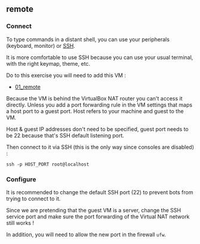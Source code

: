 ## remote

### Connect

To type commands in a distant shell, you can use your peripherals (keyboard, monitor) or [SSH](<https://en.wikipedia.org/wiki/SSH_(Secure_Shell)>).

It is more comfortable to use SSH because you can use your usual terminal, with the right keymap, theme, etc.

Do to this exercise you will need to add this VM :

- [01_remote](https://assets.01-edu.org/sys/01_remote.tar.gz)

Because the VM is behind the VirtualBox NAT router you can't access it directly. Unless you add a port forwarding rule in the VM settings that maps a host port to a guest port. Host refers to your machine and guest to the VM.

Host & guest IP addresses don't need to be specified, guest port needs to be 22 because that's SSH default listening port.

Then connect to it via SSH (this is the only way since consoles are disabled) :

```
ssh -p HOST_PORT root@localhost
```

### Configure

It is recommended to change the default SSH port (22) to prevent bots from trying to connect to it.

Since we are pretending that the guest VM is a server, change the SSH service port and make sure the port forwarding of the Virtual NAT network still works !

In addition, you will need to allow the new port in the firewall `ufw`.
